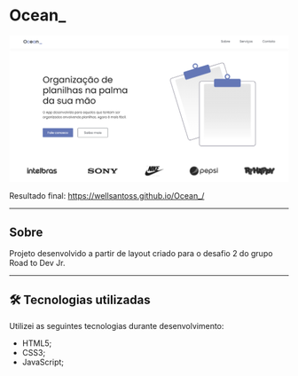 # Ocean_

![Resultado final](assets/Ocean_.png)

Resultado final: https://wellsantoss.github.io/Ocean_/

---

## Sobre
Projeto desenvolvido a partir de layout criado para o desafio 2 do grupo Road to Dev Jr.

---

## 🛠 Tecnologias utilizadas
Utilizei as seguintes tecnologias durante desenvolvimento:
- HTML5;
- CSS3;
- JavaScript;
